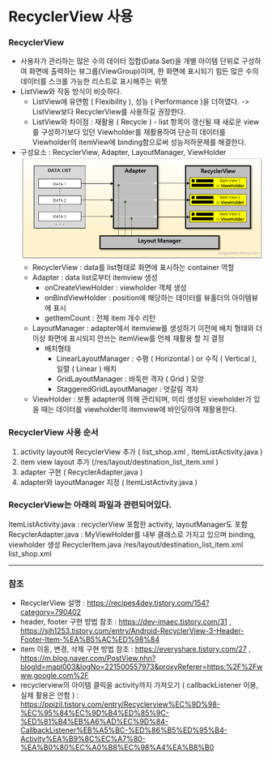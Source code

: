 # RecyclerView 사용

### RecyclerView
+ 사용자가 관리하는 많은 수의 데이터 집합(Data Set)을 개별 아이템 단위로 구성하여 화면에 출력하는 뷰그룹(ViewGroup)이며, 한 화면에 표시되기 힘든 많은 수의 데이터를 스크롤 가능한 리스트로 표시해주는 위젯
+ ListView와 작동 방식이 비슷하다.
    + ListView에 유연함 ( Flexibility ), 성능 ( Performance )을 더하였다. -> ListView보다 RecyclerView를 사용하길 권장한다.
    + ListView와 차이점 : 재활용 ( Recycle ) - list 항목이 갱신될 때 새로운 view를 구성하기보다 있던 Viewholder를 재활용하여 단순히 데이터를 Viewholder의 itemView에 binding함으로써 성능저하문제를 해결한다.
+ 구성요소 : RecyclerView, Adapter, LayoutManager, ViewHolder
    ![recyclerView](./image/recyclerView.png)
    + RecyclerView : data를 list형태로 화면에 표시하는 container 역할
    + Adapter : data list로부터 itemview 생성
        + onCreateViewHolder : viewholder 객체 생성
        + onBindViewHolder : position에 해당하는 데이터를 뷰홀더의 아이템뷰에 표시
        + getItemCount : 전체 item 개수 리턴
    + LayoutManager : adapter에서 itemview를 생성하기 이전에 배치 형태와 더 이상 화면에 표시되지 안쓰는 itemView를 언제 재활용 할 지 결정
        + 배치형태
            + LinearLayoutManager : 수평 ( Horizontal ) or 수직 ( Vertical ), 일렬 ( Linear ) 배치
            + GridLayoutManager : 바둑판 격자 ( Grid ) 모양
            + StaggeredGridLayoutManager : 엇갈림 격자
    + ViewHolder : 보통 adapter에 의해 관리되며, 미리 생성된 viewholder가 있을 때는 데이터를 viewholder의 itemview에 바인딩하여 재활용한다.


### RecyclerView 사용 순서

1. activity layout에 RecyclerView 추가 ( list_shop.xml , ItemListActivity.java )
2. item view layout 추가 (/res/layout/destination_list_item.xml )
3. adapter 구현 ( RecyclerAdapter.java )
4. adapter와 layoutManager 지정 ( ItemListActivity.java )


### RecyclerView는 아래의 파일과 관련되어있다.

ItemListActivity.java : recyclerView 포함한 activity, layoutManager도 포함
RecyclerAdapter.java : MyViewHolder를 내부 클래스로 가지고 있으며 binding, viewholder 생성
RecyclerItem.java
/res/layout/destination_list_item.xml
list_shop.xml

--------------
### 참조

+ RecyclerView 설명 : https://recipes4dev.tistory.com/154?category=790402
+ header, footer 구현 방법 참조 : https://dev-imaec.tistory.com/31 , https://sjh1253.tistory.com/entry/Android-RecyclerView-3-Header-Footer-Item-%EA%B5%AC%ED%98%84
+ item 이동, 변경, 삭제 구현 방법 참조 : https://everyshare.tistory.com/27 , https://m.blog.naver.com/PostView.nhn?blogId=mapl003&logNo=221500557973&proxyReferer=https:%2F%2Fwww.google.com%2F
+ recyclerview의 아이템 클릭을 activity까지 가져오기 ( callbackListener 이용, 실제 활용은 안함 ) : https://ppizil.tistory.com/entry/Recyclerview%EC%9D%98-%EC%95%84%EC%9D%B4%ED%85%9C-%ED%81%B4%EB%A6%AD%EC%9D%84-CallbackListener%EB%A5%BC-%ED%86%B5%ED%95%B4-Activity%EA%B9%8C%EC%A7%80-%EA%B0%80%EC%A0%B8%EC%98%A4%EA%B8%B0
